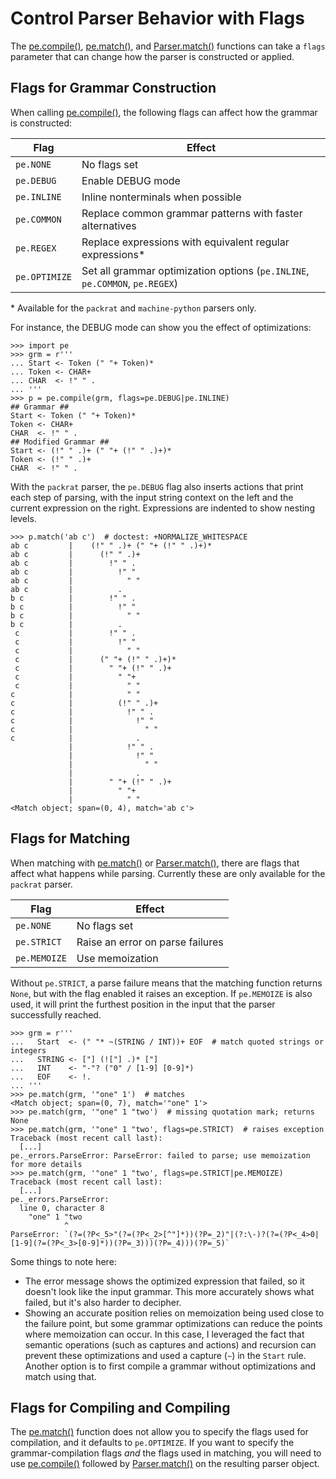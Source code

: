 
# Control Parser Behavior with Flags

The [pe.compile()][], [pe.match()][], and [Parser.match()][] functions
can take a `flags` parameter that can change how the parser is
constructed or applied.

[pe.match()]: ../api/pe.md#match
[pe.compile()]: ../api/pe.md#compile
[Parser.match()]: ../api/pe.md#Parser-match

## Flags for Grammar Construction

When calling [pe.compile()][], the following flags can affect how the
grammar is constructed:

| Flag          | Effect                                                                      |
| ------------- | --------------------------------------------------------------------------- |
| `pe.NONE`     | No flags set                                                                |
| `pe.DEBUG`    | Enable DEBUG mode                                                           |
| `pe.INLINE`   | Inline nonterminals when possible                                           |
| `pe.COMMON`   | Replace common grammar patterns with faster alternatives                    |
| `pe.REGEX`    | Replace expressions with equivalent regular expressions\*                   |
| `pe.OPTIMIZE` | Set all grammar optimization options (`pe.INLINE`, `pe.COMMON`, `pe.REGEX`) |

\* Available for the `packrat` and `machine-python` parsers only.

For instance, the DEBUG mode can show you the effect of optimizations:

```pycon
>>> import pe
>>> grm = r'''
... Start <- Token (" "+ Token)*
... Token <- CHAR+
... CHAR  <- !" " .
... '''
>>> p = pe.compile(grm, flags=pe.DEBUG|pe.INLINE)
## Grammar ##
Start <- Token (" "+ Token)*
Token <- CHAR+
CHAR  <- !" " .
## Modified Grammar ##
Start <- (!" " .)+ (" "+ (!" " .)+)*
Token <- (!" " .)+
CHAR  <- !" " .

```

With the `packrat` parser, the `pe.DEBUG` flag also inserts actions
that print each step of parsing, with the input string context on the
left and the current expression on the right. Expressions are indented
to show nesting levels.

```pycon
>>> p.match('ab c')  # doctest: +NORMALIZE_WHITESPACE
ab c         |    (!" " .)+ (" "+ (!" " .)+)*
ab c         |      (!" " .)+
ab c         |        !" " .
ab c         |          !" "
ab c         |            " "
ab c         |          .
b c          |        !" " .
b c          |          !" "
b c          |            " "
b c          |          .
 c           |        !" " .
 c           |          !" "
 c           |            " "
 c           |      (" "+ (!" " .)+)*
 c           |        " "+ (!" " .)+
 c           |          " "+
 c           |            " "
c            |            " "
c            |          (!" " .)+
c            |            !" " .
c            |              !" "
c            |                " "
c            |              .
             |            !" " .
             |              !" "
             |                " "
             |              .
             |        " "+ (!" " .)+
             |          " "+
             |            " "
<Match object; span=(0, 4), match='ab c'>

```

## Flags for Matching

When matching with [pe.match()][] or [Parser.match()][], there are
flags that affect what happens while parsing. Currently these are only
available for the `packrat` parser.

| Flag          | Effect                           |
| ------------- | -------------------------------- |
| `pe.NONE`     | No flags set                     |
| `pe.STRICT`   | Raise an error on parse failures |
| `pe.MEMOIZE`  | Use memoization                  |

Without `pe.STRICT`, a parse failure means that the matching function
returns `None`, but with the flag enabled it raises an exception. If
`pe.MEMOIZE` is also used, it will print the furthest position in the
input that the parser successfully reached.

```pycon
>>> grm = r'''
...   Start  <- (" "* ~(STRING / INT))+ EOF  # match quoted strings or integers
...   STRING <- ["] (!["] .)* ["]
...   INT    <- "-"? ("0" / [1-9] [0-9]*)
...   EOF    <- !.
... '''
>>> pe.match(grm, '"one" 1')  # matches
<Match object; span=(0, 7), match='"one" 1'>
>>> pe.match(grm, '"one" 1 "two')  # missing quotation mark; returns None
>>> pe.match(grm, '"one" 1 "two', flags=pe.STRICT)  # raises exception
Traceback (most recent call last):
  [...]
pe._errors.ParseError: ParseError: failed to parse; use memoization for more details
>>> pe.match(grm, '"one" 1 "two', flags=pe.STRICT|pe.MEMOIZE)
Traceback (most recent call last):
  [...]
pe._errors.ParseError: 
  line 0, character 8
    "one" 1 "two
            ^
ParseError: `(?=(?P<_5>"(?=(?P<_2>[^"]*))(?P=_2)"|(?:\-)?(?=(?P<_4>0|[1-9](?=(?P<_3>[0-9]*))(?P=_3)))(?P=_4)))(?P=_5)`

```

Some things to note here:
* The error message shows the optimized expression that failed, so it
  doesn't look like the input grammar. This more accurately shows what
  failed, but it's also harder to decipher.
* Showing an accurate position relies on memoization being used close
  to the failure point, but some grammar optimizations can reduce the
  points where memoization can occur. In this case, I leveraged the
  fact that semantic operations (such as captures and actions) and
  recursion can prevent these optimizations and used a capture (`~`) in
  the `Start` rule. Another option is to first compile a grammar
  without optimizations and match using that.


## Flags for Compiling and Compiling

The [pe.match()][] function does not allow you to specify the flags
used for compilation, and it defaults to `pe.OPTIMIZE`. If you want to
specify the grammar-compilation flags *and* the flags used in
matching, you will need to use [pe.compile()][] followed by
[Parser.match()][] on the resulting parser object.
